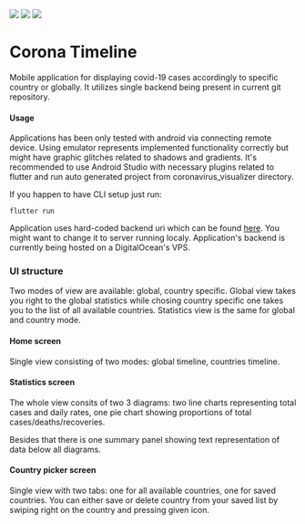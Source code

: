 [![](https://img.shields.io/badge/flutter-newest-green)](https://flutter.dev/)
[![](https://img.shields.io/badge/flutter__bloc-3.2.0-green)](https://pub.dev/packages/flutter_bloc/versions/3.2.0)
[![](https://img.shields.io/badge/dio-3.0.9-green)](https://pub.dev/packages/dio/versions/3.0.9)

# Corona Timeline


Mobile application for displaying covid-19 cases accordingly to specific country or globally. It utilizes single backend being present in current git repository.



#### Usage
Applications has been only tested with android via connecting remote device. Using emulator represents implemented functionality correctly but might have graphic glitches related to shadows and gradients.
It's recommended to use Android Studio with necessary plugins related to flutter and run auto generated project from coronavirus_visualizer directory.

If you happen to have CLI setup just run:

`flutter run`

Application uses hard-coded backend uri which can be found [here](https://github.com/Qizot/CoronavirusVisualizer/blob/7be2e47bc80aab14b0fde7423ced31c6b3d98444/frontend/coronavirus_visualizer/lib/main.dart#L11). You might want to change it to server running localy. Application's backend is currently being hosted on a DigitalOcean's VPS. 


### UI structure
Two modes of view are available: global, country specific. Global view takes you right to the global statistics while chosing country specific one takes you to the list of all available countries. Statistics view is the same for global and country mode.

#### Home screen
Single view consisting of two modes: global timeline, countries timeline.

#### Statistics screen
The whole view consits of two 3 diagrams: two line charts representing total cases and daily rates, one pie chart showing proportions of total cases/deaths/recoveries.

Besides that there is one summary panel showing text representation of data below all diagrams.

#### Country picker screen
Single view with two tabs: one for all available countries, one for saved countries. You can either save or delete country from your saved list by swiping right on the country and pressing given icon.

